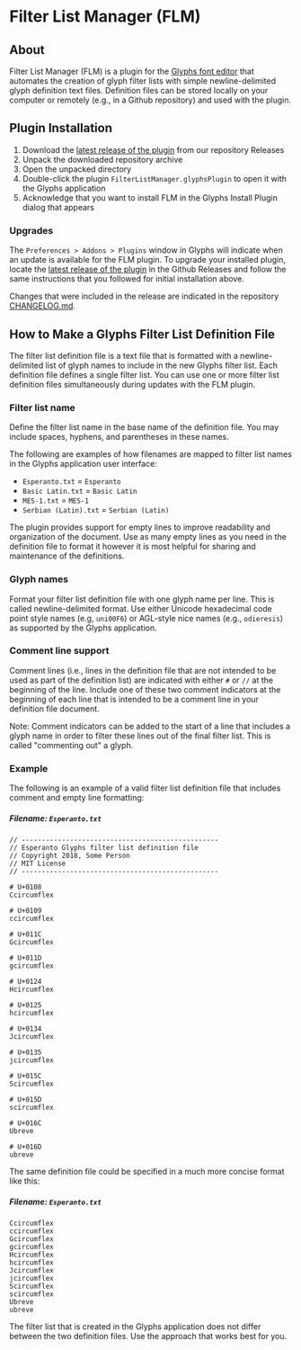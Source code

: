 # Filter List Manager (FLM)

## About

Filter List Manager (FLM) is a plugin for the [Glyphs font editor](https://glyphsapp.com) that automates the creation of glyph filter lists with simple newline-delimited glyph definition text files.  Definition files can be stored locally on your computer or remotely (e.g., in a Github repository) and used with the plugin.

## Plugin Installation

1. Download the [latest release of the plugin](https://github.com/source-foundry/FilterListManager/releases) from our repository Releases
2. Unpack the downloaded repository archive
3. Open the unpacked directory
4. Double-click the plugin `FilterListManager.glyphsPlugin` to open it with the Glyphs application
5. Acknowledge that you want to install FLM in the Glyphs Install Plugin dialog that appears

### Upgrades

The `Preferences > Addons > Plugins` window in Glyphs will indicate when an update is available for the FLM plugin.  To upgrade your installed plugin, locate the [latest release of the plugin](https://github.com/source-foundry/FilterListManager/releases/latest) in the Github Releases and follow the same instructions that you followed for initial installation above.  

Changes that were included in the release are indicated in the repository [CHANGELOG.md](CHANGELOG.md).

## How to Make a Glyphs Filter List Definition File

The filter list definition file is a text file that is formatted with a newline-delimited list of glyph names to include in the new Glyphs filter list.  Each definition file defines a single filter list. You can use one or more filter list definition files simultaneously during updates with the FLM plugin.

### Filter list name

Define the filter list name in the base name of the definition file.  You may include spaces, hyphens, and parentheses in these names.  

The following are examples of how filenames are mapped to filter list names in the Glyphs application user interface:

- `Esperanto.txt` = `Esperanto`
- `Basic Latin.txt` = `Basic Latin`
- `MES-1.txt` = `MES-1`
- `Serbian (Latin).txt` = `Serbian (Latin)`

The plugin provides support for empty lines to improve readability and organization of the document.  Use as many empty lines as you need in the definition file to format it however it is most helpful for sharing and maintenance of the definitions.

### Glyph names

Format your filter list definition file with one glyph name per line.  This is called newline-delimited format.  Use either Unicode hexadecimal code point style names (e.g, `uni00F6`) or AGL-style nice names (e.g., `odieresis`) as supported by the Glyphs application.

### Comment line support

Comment lines (i.e., lines in the definition file that are not intended to be used as part of the definition list) are indicated with either `#` or `//` at the beginning of the line.  Include one of these two comment indicators at the beginning of each line that is intended to be a comment line in your definition file document.

Note: Comment indicators can be added to the start of a line that includes a glyph name in order to filter these lines out of the final filter list.  This is called "commenting out" a glyph.

### Example

The following is an example of a valid filter list definition file that includes comment and empty line formatting:

##### Filename: `Esperanto.txt`

```
// -------------------------------------------------
// Esperanto Glyphs filter list definition file
// Copyright 2018, Some Person
// MIT License
// -------------------------------------------------

# U+0108
Ccircumflex

# U+0109
ccircumflex

# U+011C
Gcircumflex

# U+011D
gcircumflex

# U+0124
Hcircumflex

# U+0125
hcircumflex

# U+0134
Jcircumflex

# U+0135
jcircumflex

# U+015C
Scircumflex

# U+015D
scircumflex

# U+016C
Ubreve

# U+016D
ubreve

```

The same definition file could be specified in a much more concise format like this:

##### Filename: `Esperanto.txt`

```
Ccircumflex
ccircumflex
Gcircumflex
gcircumflex
Hcircumflex
hcircumflex
Jcircumflex
jcircumflex
Scircumflex
scircumflex
Ubreve
ubreve
```

The filter list that is created in the Glyphs application does not differ between the two definition files.  Use the approach that works best for you.

